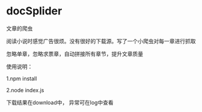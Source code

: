 # docSplider
文章的爬虫

阅读小说时感觉广告很烦。没有很好的下载源。写了一个小爬虫对每一章进行抓取

忽略单章，忽略求票章，自动拼接所有章节，提升文章质量

使用说明：

1.npm install

2.node index.js

下载结果在download中， 异常可在log中查看
